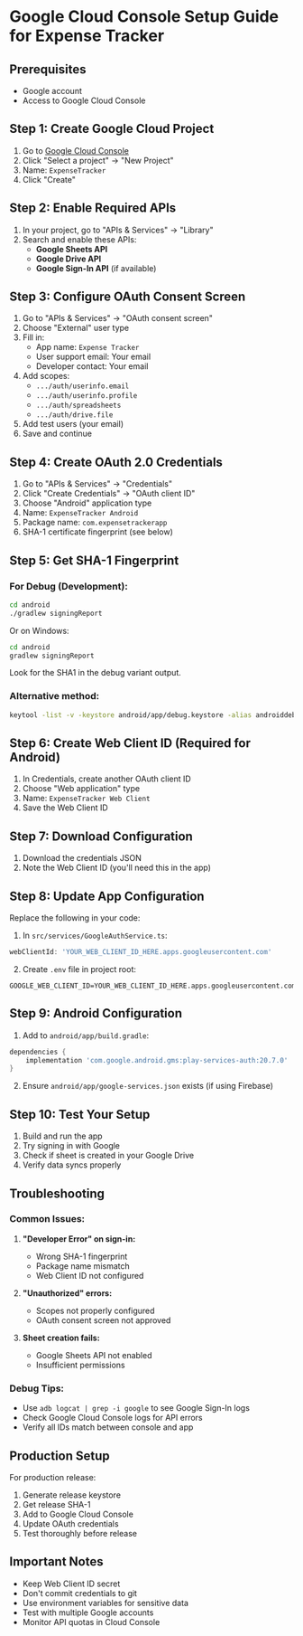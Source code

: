 # Google Cloud Console Setup Guide for Expense Tracker

## Prerequisites
- Google account
- Access to Google Cloud Console

## Step 1: Create Google Cloud Project

1. Go to [Google Cloud Console](https://console.cloud.google.com/)
2. Click "Select a project" → "New Project"
3. Name: `ExpenseTracker`
4. Click "Create"

## Step 2: Enable Required APIs

1. In your project, go to "APIs & Services" → "Library"
2. Search and enable these APIs:
   - **Google Sheets API**
   - **Google Drive API**
   - **Google Sign-In API** (if available)

## Step 3: Configure OAuth Consent Screen

1. Go to "APIs & Services" → "OAuth consent screen"
2. Choose "External" user type
3. Fill in:
   - App name: `Expense Tracker`
   - User support email: Your email
   - Developer contact: Your email
4. Add scopes:
   - `.../auth/userinfo.email`
   - `.../auth/userinfo.profile`
   - `.../auth/spreadsheets`
   - `.../auth/drive.file`
5. Add test users (your email)
6. Save and continue

## Step 4: Create OAuth 2.0 Credentials

1. Go to "APIs & Services" → "Credentials"
2. Click "Create Credentials" → "OAuth client ID"
3. Choose "Android" application type
4. Name: `ExpenseTracker Android`
5. Package name: `com.expensetrackerapp`
6. SHA-1 certificate fingerprint (see below)

## Step 5: Get SHA-1 Fingerprint

### For Debug (Development):
```bash
cd android
./gradlew signingReport
```
Or on Windows:
```bash
cd android
gradlew signingReport
```

Look for the SHA1 in the debug variant output.

### Alternative method:
```bash
keytool -list -v -keystore android/app/debug.keystore -alias androiddebugkey -storepass android -keypass android
```

## Step 6: Create Web Client ID (Required for Android)

1. In Credentials, create another OAuth client ID
2. Choose "Web application" type
3. Name: `ExpenseTracker Web Client`
4. Save the Web Client ID

## Step 7: Download Configuration

1. Download the credentials JSON
2. Note the Web Client ID (you'll need this in the app)

## Step 8: Update App Configuration

Replace the following in your code:

1. In `src/services/GoogleAuthService.ts`:
```typescript
webClientId: 'YOUR_WEB_CLIENT_ID_HERE.apps.googleusercontent.com'
```

2. Create `.env` file in project root:
```
GOOGLE_WEB_CLIENT_ID=YOUR_WEB_CLIENT_ID_HERE.apps.googleusercontent.com
```

## Step 9: Android Configuration

1. Add to `android/app/build.gradle`:
```gradle
dependencies {
    implementation 'com.google.android.gms:play-services-auth:20.7.0'
}
```

2. Ensure `android/app/google-services.json` exists (if using Firebase)

## Step 10: Test Your Setup

1. Build and run the app
2. Try signing in with Google
3. Check if sheet is created in your Google Drive
4. Verify data syncs properly

## Troubleshooting

### Common Issues:

1. **"Developer Error" on sign-in:**
   - Wrong SHA-1 fingerprint
   - Package name mismatch
   - Web Client ID not configured

2. **"Unauthorized" errors:**
   - Scopes not properly configured
   - OAuth consent screen not approved

3. **Sheet creation fails:**
   - Google Sheets API not enabled
   - Insufficient permissions

### Debug Tips:

- Use `adb logcat | grep -i google` to see Google Sign-In logs
- Check Google Cloud Console logs for API errors
- Verify all IDs match between console and app

## Production Setup

For production release:
1. Generate release keystore
2. Get release SHA-1
3. Add to Google Cloud Console
4. Update OAuth credentials
5. Test thoroughly before release

## Important Notes

- Keep Web Client ID secret
- Don't commit credentials to git
- Use environment variables for sensitive data
- Test with multiple Google accounts
- Monitor API quotas in Cloud Console